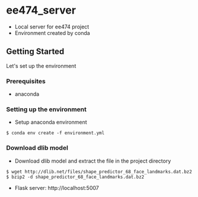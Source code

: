# ee474_server

- Local server for ee474 project
- Environment created by conda


## Getting Started

Let's set up the environment

### Prerequisites

- anaconda

### Setting up the environment
- Setup anaconda environment
```
$ conda env create -f environment.yml
```

### Download dlib model
- Download dlib model and extract the file in the project directory
```
$ wget http://dlib.net/files/shape_predictor_68_face_landmarks.dat.bz2
$ bzip2 -d shape_predictor_68_face_landmarks.dat.bz2
```

- Flask server: http://localhost:5007
